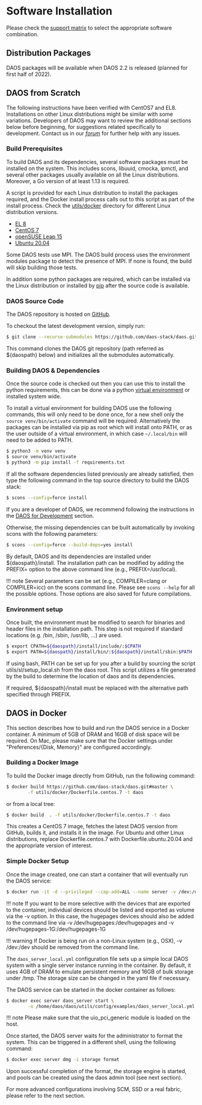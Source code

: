 # Software Installation

Please check the [support matrix](https://docs.daos.io/v2.2/release/support_matrix)
to select the appropriate software combination.

## Distribution Packages

DAOS packages will be available when DAOS 2.2 is released (planned for first
half of 2022).

## DAOS from Scratch

The following instructions have been verified with CentOS7 and EL8. Installations on other
Linux distributions might be similar with some variations.
Developers of DAOS may want to review the additional sections below before beginning,
for suggestions related specifically to development. Contact us in our
[*forum*](https://daos.groups.io/g/daos) for further help with any issues.

### Build Prerequisites

To build DAOS and its dependencies, several software packages must be installed
on the system. This includes scons, libuuid, cmocka, ipmctl, and several other
packages usually available on all the Linux distributions. Moreover, a Go
version of at least 1.13 is required.

A script is provided for each Linux distribution to install the packages required, and the Docker
install process calls out to this script as part of the install process.
Check the [utils/docker](https://github.com/daos-stack/daos/blob/master/utils/docker) directory for
different Linux distribution versions.

-    [EL 8](https://github.com/daos-stack/daos/blob/master/utils/scripts/install-el8.sh)
-    [CentOS 7](https://github.com/daos-stack/daos/blob/master/utils/scripts/install-centos7.sh)
-    [openSUSE Leap 15](https://github.com/daos-stack/daos/blob/master/utils/scripts/install-leap15.sh)
-    [Ubuntu 20.04](https://github.com/daos-stack/daos/blob/master/utils/scripts/intall-ubuntu20.sh)

Some DAOS tests use MPI. The DAOS build process uses the environment modules
package to detect the presence of MPI. If none is found, the build will skip
building those tests.

In addition some python packages are required, which can be installed via the Linux distribution
or installed by [pip](https://pip.pypa.io/en/stable/) after the source code is available.

### DAOS Source Code

The DAOS repository is hosted on [GitHub](https://github.com/daos-stack/daos).

To checkout the latest development version, simply run:

```bash
$ git clone --recurse-submodules https://github.com/daos-stack/daos.git
```

This command clones the DAOS git repository (path referred as ${daospath}
below) and initializes all the submodules automatically.

### Building DAOS & Dependencies

Once the source code is checked out then you can use this to install the python requirements, this
can be done via a python [virtual environment](https://packaging.python.org/en/latest/guides/installing-using-pip-and-virtual-environments/) or installed system wide.

To install a virtual environment for building DAOS use the following commands, this will only need
to be done once, for a new shell only the `source venv/bin/activate` command will be required.
Alternatively the packages can be installed via pip as root which will install onto PATH, or as
the user outside of a virtual environment, in which case `~/.local/bin` will need to be added to
PATH.
```bash
$ python3 -m venv venv
$ source venv/bin/activate
$ python3 -m pip install -f requirements.txt
```

If all the software dependencies listed previously are already satisfied, then
type the following command in the top source directory to build the DAOS stack:

```bash
$ scons --config=force install
```

If you are a developer of DAOS, we recommend following the instructions in the
[DAOS for Development](https://docs.daos.io/v2.2/dev/development/#building-daos-for-development)
section.

Otherwise, the missing dependencies can be built automatically by invoking scons
with the following parameters:

```bash
$ scons --config=force --build-deps=yes install
```

By default, DAOS and its dependencies are installed under ${daospath}/install.
The installation path can be modified by adding the PREFIX= option to the above
command line (e.g., PREFIX=/usr/local).

!!! note
    Several parameters can be set (e.g., COMPILER=clang or COMPILER=icc) on the
    scons command line. Please see `scons --help` for all the possible options.
    Those options are also saved for future compilations.

### Environment setup

Once built, the environment must be modified to search for binaries and header
files in the installation path. This step is not required if standard locations
(e.g. /bin, /sbin, /usr/lib, ...) are used.

```bash
$ export CPATH=${daospath}/install/include/:$CPATH
$ export PATH=${daospath}/install/bin/:${daospath}/install/sbin:$PATH
```

If using bash, PATH can be set up for you after a build by sourcing the script
utils/sl/setup\_local.sh from the daos root. This script utilizes a file
generated by the build to determine the location of daos and its dependencies.

If required, ${daospath}/install must be replaced with the alternative path
specified through PREFIX.

## DAOS in Docker

This section describes how to build and run the DAOS service in a Docker
container. A minimum of 5GB of DRAM and 16GB of disk space will be required.
On Mac, please make sure that the Docker settings under
"Preferences/{Disk, Memory}" are configured accordingly.

### Building a Docker Image

To build the Docker image directly from GitHub, run the following command:

```bash
$ docker build https://github.com/daos-stack/daos.git#master \
        -f utils/docker/Dockerfile.centos.7 -t daos
```

or from a local tree:

```bash
$ docker build  . -f utils/docker/Dockerfile.centos.7 -t daos
```

This creates a CentOS 7 image, fetches the latest DAOS version from GitHub,
builds it, and installs it in the image.
For Ubuntu and other Linux distributions, replace Dockerfile.centos.7 with
Dockerfile.ubuntu.20.04 and the appropriate version of interest.

### Simple Docker Setup

Once the image created, one can start a container that will eventually run
the DAOS service:

```bash
$ docker run -it -d --privileged --cap-add=ALL --name server -v /dev:/dev daos
```

!!! note
    If you want to be more selective with the devices that are exported to the
    container, individual devices should be listed and exported as volume via
    the -v option. In this case, the hugepages devices should also be added
    to the command line via -v /dev/hugepages:/dev/hugepages and
    -v /dev/hugepages-1G:/dev/hugepages-1G

!!! warning
    If Docker is being run on a non-Linux system (e.g., OSX), -v /dev:/dev
    should be removed from the command line.

The `daos_server_local.yml` configuration file sets up a simple local DAOS
system with a single server instance running in the container. By default, it
uses 4GB of DRAM to emulate persistent memory and 16GB of bulk storage under
/tmp. The storage size can be changed in the yaml file if necessary.

The DAOS service can be started in the docker container as follows:

```bash
$ docker exec server daos_server start \
        -o /home/daos/daos/utils/config/examples/daos_server_local.yml
```

!!! note
    Please make sure that the uio_pci_generic module is loaded on the host.

Once started, the DAOS server waits for the administrator to format the system.
This can be triggered in a different shell, using the following command:

```bash
$ docker exec server dmg -i storage format
```

Upon successful completion of the format, the storage engine is started, and pools
can be created using the daos admin tool (see next section).

For more advanced configurations involving SCM, SSD or a real fabric, please
refer to the next section.

